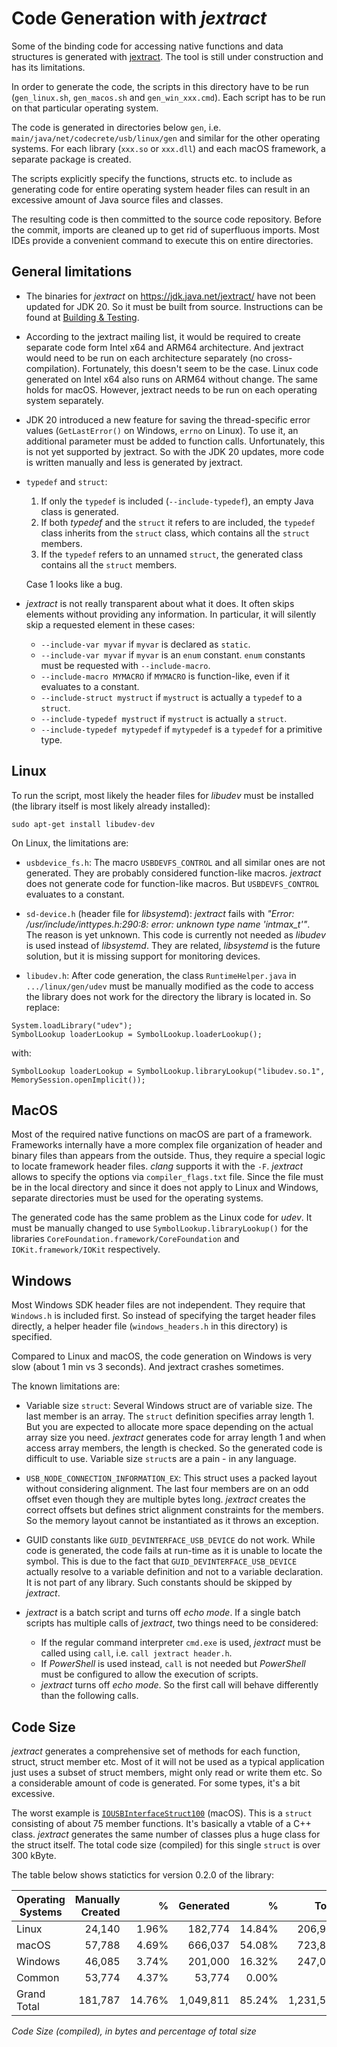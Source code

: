 # Code Generation with *jextract*

Some of the binding code for accessing native functions and data structures is generated with [jextract](https://jdk.java.net/jextract/). The tool is still under construction and has its limitations. 

In order to generate the code, the scripts in this directory have to be run (`gen_linux.sh`, `gen_macos.sh` and `gen_win_xxx.cmd`). Each script has to be run on that particular operating system.

The code is generated in directories below `gen`, i.e. `main/java/net/codecrete/usb/linux/gen` and similar for the other operating systems. For each library (`xxx.so` or `xxx.dll`) and each macOS framework, a separate package is created.

The scripts explicitly specify the functions, structs etc. to include as generating code for entire operating system header files can result in an excessive amount of Java source files and classes.

The resulting code is then committed to the source code repository. Before the commit, imports are cleaned up to get rid of superfluous imports. Most IDEs provide a convenient command to execute this on entire directories.


## General limitations

- The binaries for *jextract* on https://jdk.java.net/jextract/ have not been updated for JDK 20. So it must be built from source. Instructions can be found at [Building & Testing](https://github.com/openjdk/jextract#building--testing).

- According to the jextract mailing list, it would be required to create separate code form Intel x64 and ARM64 architecture. And jextract would need to be run on each architecture separately (no cross-compilation). Fortunately, this doesn't seem to be the case. Linux code generated on Intel x64 also runs on ARM64 without change. The same holds for macOS. However, jextract needs to be run on each operating system separately.

- JDK 20 introduced a new feature for saving the thread-specific error values (`GetLastError()` on Windows, `errno` on Linux). To use it, an additional parameter must be added to function calls. Unfortunately, this is not yet supported by jextract. So with the JDK 20 updates, more code is written manually and less is generated by jextract.

- `typedef` and `struct`:

  1. If only the `typedef` is included (`--include-typedef`), an empty Java class is generated.
  2. If both *typedef* and the `struct` it refers to are included, the `typedef` class inherits from the `struct` class, which contains all the `struct` members.
  3. If the `typedef` refers to an unnamed `struct`, the generated class contains all the `struct` members.
  
  Case 1 looks like a bug.

- *jextract* is not really transparent about what it does. It often skips elements without providing any information. In particular, it will silently skip a requested element in these cases:

  - `--include-var myvar` if `myvar` is declared as `static`.
  - `--include-var myvar` if `myvar` is an `enum` constant. `enum` constants must be requested with `--include-macro`.
  - `--include-macro MYMACRO` if `MYMACRO` is function-like, even if it evaluates to a constant.
  - `--include-struct mystruct` if `mystruct` is actually a `typedef` to a `struct`.
  - `--include-typedef mystruct` if `mystruct` is actually a `struct`.
  - `--include-typedef mytypedef` if `mytypedef` is a `typedef` for a primitive type.



## Linux

To run the script, most likely the header files for *libudev* must be installed (the library itself is most likely already installed):

```
sudo apt-get install libudev-dev
```

On Linux, the limitations are:

- `usbdevice_fs.h`: The macro `USBDEVFS_CONTROL` and all similar ones are not generated. They are probably considered function-like macros. *jextract* does not generate code for function-like macros. But `USBDEVFS_CONTROL` evaluates to a constant.

- `sd-device.h` (header file for *libsystemd*): *jextract* fails with *"Error: /usr/include/inttypes.h:290:8: error: unknown type name 'intmax_t'"*. The reason is yet unknown. This code is currently not needed as *libudev* is used instead of *libsystemd*. They are related, *libsystemd* is the future solution, but it is missing support for monitoring devices.

- `libudev.h`: After code generation, the class `RuntimeHelper.java` in `.../linux/gen/udev` must be manually modified as the code to access the library does not work for the directory the library is located in. So replace:

```
System.loadLibrary("udev");
SymbolLookup loaderLookup = SymbolLookup.loaderLookup();
```

with:

```
SymbolLookup loaderLookup = SymbolLookup.libraryLookup("libudev.so.1", MemorySession.openImplicit());
```


## MacOS

Most of the required native functions on macOS are part of a framework. Frameworks internally have a more complex file organization of header and binary files than appears from the outside. Thus, they require a special logic to locate framework header files. *clang* supports it with the `-F`. *jextract* allows to specify the options via `compiler_flags.txt` file. Since the file must be in the local directory and since it does not apply to Linux and Windows, separate directories must be used for the operating systems.

The generated code has the same problem as the Linux code for *udev*. It must be manually changed to use `SymbolLookup.libraryLookup()` for the libraries `CoreFoundation.framework/CoreFoundation` and `IOKit.framework/IOKit` respectively.


## Windows

Most Windows SDK header files are not independent. They require that `Windows.h` is included first. So instead of specifying the target header files directly, a helper header file (`windows_headers.h` in this directory) is specified.

Compared to Linux and macOS, the code generation on Windows is very slow (about 1 min vs 3 seconds). And jextract crashes sometimes.

The known limitations are:

- Variable size `struct`: Several Windows struct are of variable size. The last member is an array. The `struct` definition specifies array length 1. But you are expected to allocate more space depending on the actual array size you need. *jextract* generates code for array length 1 and when access array members, the length is checked. So the generated code is difficult to use. Variable size `struct`s are a pain - in any language.

- `USB_NODE_CONNECTION_INFORMATION_EX`: This struct uses a packed layout without considering alignment. The last four members are on an odd offset even though they are multiple bytes long. *jextract* creates the correct offsets but defines strict alignment constraints for the members. So the memory layout cannot be instantiated as it throws an exception.

- GUID constants like `GUID_DEVINTERFACE_USB_DEVICE` do not work. While code is generated, the code fails at run-time as it is unable to locate the symbol. This is due to the fact that `GUID_DEVINTERFACE_USB_DEVICE` actually resolve to a variable definition and not to a variable declaration. It is not part of any library. Such constants should be skipped by *jextract*.

- *jextract* is a batch script and turns off *echo mode*. If a single batch scripts has multiple calls of *jextract*, two things need to be considered:

    - If the regular command interpreter `cmd.exe` is used, *jextract* must be called using `call`, i.e. `call jextract header.h`.
    - If *PowerShell* is used instead, `call` is not needed but *PowerShell* must be configured to allow the execution of scripts.
    - *jextract* turns off *echo mode*. So the first call will behave differently than the following calls.


## Code Size

*jextract* generates a comprehensive set of methods for each function, struct, struct member etc. Most of it will not be used as a typical application just uses a subset of struct members, might only read or write them etc. So a considerable amount of code is generated. For some types, it's a bit excessive.

The worst example is [`IOUSBInterfaceStruct100`](https://github.com/manuelbl/JavaDoesUSB/blob/main/java-does-usb/src/main/java/net/codecrete/usb/macos/gen/iokit/IOUSBDeviceStruct100.java) (macOS). This is a `struct` consisting of about 75 member functions. It's basically a vtable of a C++ class. *jextract* generates the same number of classes plus a huge class for the struct itself. The total code size (compiled) for this single `struct` is over 300 kByte.

The table below shows statictics for version 0.2.0 of the library:

| Operating Systems | Manually Created |      % | Generated |      % |     Total |       % |
|-------------------|-----------------:|-------:|----------:|-------:|----------:|--------:|
| Linux             |           24,140 |  1.96% |   182,774 | 14.84% |   206,914 |  16.80% |
| macOS             |           57,788 |  4.69% |   666,037 | 54.08% |   723,825 |  58.77% |
| Windows           |           46,085 |  3.74% |   201,000 | 16.32% |   247,085 |  20.06% |
| Common            |           53,774 |  4.37% |    53,774 |  0.00% |           |   4.37% |
| Grand Total       |          181,787 | 14.76% | 1,049,811 | 85.24% | 1,231,598 | 100.00% |

*Code Size (compiled), in bytes and percentage of total size*
